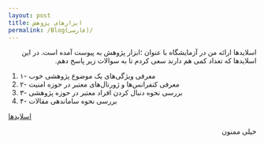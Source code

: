 ```yaml
---
layout: post
title: ابزارهای پژوهش
permalink: /Blog(فارسی)/	
---  
```

<p dir="rtl" align="right">اسلایدها ارائه من در آزمایشگاه با عنوان ؛ابزار پژوهش به پیوست آمده است. در این اسلایدها که تعداد کمی هم دارند سعی کردم تا به سوالات زیر پاسخ دهم.</p>

<p dir="rtl" align="right">
  <ol>
  <li>۱- معرفی ویژگی‌های یک موضوع پژوهشی خوب</li>
  <li>۲- معرفی کنفرانس‌ها و ژورنال‌های معتبر در حوزه امنیت</li>
  <li>۳- بررسی نحوه دنبال کردن افراد معتبر در حوزه پژوهشی</li>
  <li>۴- بررسی نحوه ساماندهی مقالات</li>
</ol> 
</p>


<a href="https://drive.google.com/open?id=14dRtNtjRTHGWVhlY6qYNUndos4cNUefr">اسلایدها</a>

<p dir="rtl" align="right">خیلی ممنون</p>
